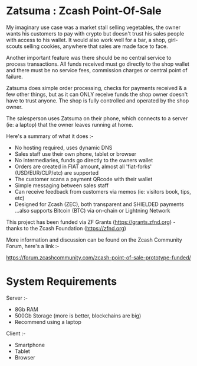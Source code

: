 # Zatsuma : Zcash Point-Of-Sale

My imaginary use case was a market stall selling vegetables, the owner wants his customers to pay with crypto but doesn't trust his sales people with access to his wallet. It would also work well for a bar, a shop, girl-scouts selling cookies, anywhere that sales are made face to face.

Another important feature was there should be no central service to process transactions. All funds received must go directly to the shop wallet and there must be no service fees, commission charges or central point of failure.

Zatsuma does simple order processing, checks for payments received & a few other things, but as it can ONLY receive funds the shop owner doesn't have to trust anyone. The shop is fully controlled and operated by the shop owner.

The salesperson uses Zatsuma on their phone, which connects to a server (ie: a laptop) that the owner leaves running at home. 

Here's a summary of what it does :-

- No hosting required, uses dynamic DNS
- Sales staff use their own phone, tablet or browser
- No intermediaries, funds go directly to the owners wallet
- Orders are created in FIAT amount, almost all 'fiat-forks' (USD/EUR/CLP/etc) are supported
- The customer scans a payment QRcode with their wallet
- Simple messaging between sales staff
- Can receive feedback from customers via memos (ie: visitors book, tips, etc)
- Designed for Zcash (ZEC), both transparent and SHIELDED payments
  ...also supports Bitcoin (BTC) via on-chain or Lightning Network


This project has been funded via ZF Grants (https://grants.zfnd.org) - thanks to the Zcash Foundation (https://zfnd.org)

More information and discussion can be found on the Zcash Community Forum, here's a link :-

https://forum.zcashcommunity.com/zcash-point-of-sale-prototype-funded/


# System Requirements

Server :-

- 8Gb RAM
- 500Gb Storage (more is better, blockchains are big)
- Recommend using a laptop

Client :-

- Smartphone
- Tablet
- Browser

